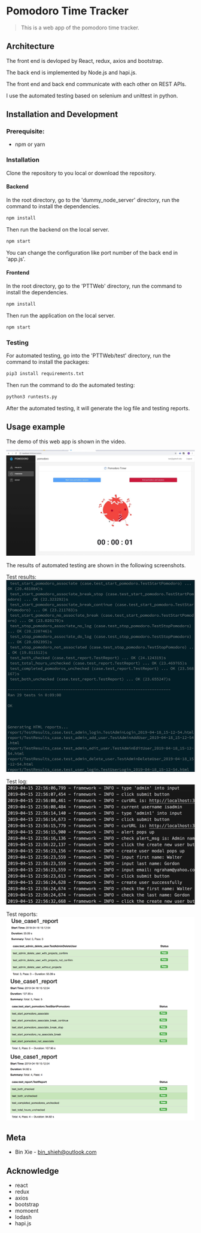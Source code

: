 # Pomodoro Time Tracker
> This is a web app of the pomodoro time tracker.


## Architecture
The front end is devloped by React, redux, axios and bootstrap.

The back end is implemented by Node.js and hapi.js.

The front end and back end communicate with each other on REST APIs.

I use the automated testing based on selenium and unittest in python.

## Installation and Development


### Prerequisite:

- npm or yarn

### Installation

Clone the repository to you local or download the repository.

#### Backend

In the root directory, go to the 'dummy\_node\_server' directory, run the command to install the dependencies.

```sh
npm install
```

Then run the backend on the local server.

```sh
npm start
```
You can change the configuration like port number of the back end in 'app.js'.

#### Frontend

In the root directory, go to the 'PTTWeb' directory, run the command to install the dependencies.

```sh
npm install
```

Then run the application on the local server.

```sh
npm start
```

### Testing
For automated testing, go into the 'PTTWeb/test' directory, run the command to install the packages:

```sh
pip3 install requirements.txt
```

Then run the command to do the automated testing:

```sh
python3 runtests.py
```

After the automated testing, it will generate the log file and testing reports.

## Usage example

The demo of this web app is shown in the video.

[![cover](screenshots/cover.jpg)](https://www.youtube.com/embed/JO7ZQrm9zBQ)

The results of automated testing are shown in the following screenshots.

Test results:
![](screenshots/test1.png)

Test log:
![](screenshots/test2.png)

Test reports:
![](screenshots/test3.png)


## Meta
- Bin Xie - bin_shieh@outlook.com

## Acknowledge
- react
- redux
- axios
- bootstrap
- momoent
- lodash
- hapi.js